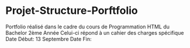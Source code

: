 # Projet-Structure-Porftfolio
Portfolio réalisé dans le cadre du cours de Programmation HTML du Bachelor 2ème Année
Celui-ci répond à un cahier des charges spécifique
Date Début: 13 Septembre
Date Fin: 
